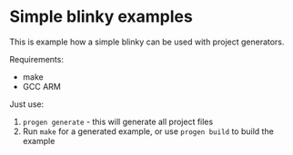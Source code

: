 # Simple blinky examples

This is example how a simple blinky can be used with project generators.

Requirements:
 - make
 - GCC ARM

 Just use:

1. `progen generate` - this will generate all project files
2. Run `make` for a generated example, or use `progen build` to build the example 
